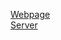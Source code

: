 [Webpage](https://bowen999.netlify.app)  
[Server](https://app.netlify.com/teams/bowen999/overview)  

